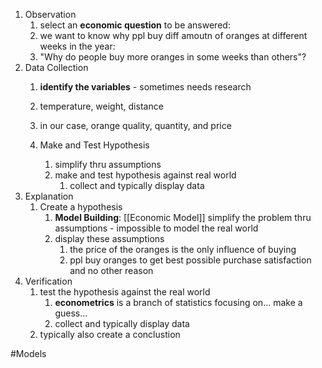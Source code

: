 1. Observation
	1. select an **economic question** to be answered:
	2. we want to know why ppl buy diff amoutn of oranges at different weeks in the year:
	3. "Why do people buy more oranges in some weeks than others"?
2. Data Collection
	1. **identify the variables** - sometimes needs research
	2. temperature, weight, distance
	3. in our case, orange quality, quantity, and price
	   
	4. Make and Test Hypothesis
		1. simplify thru assumptions
		2. make and test hypothesis against real world
			1. collect and typically display data
3. Explanation
	1. Create a hypothesis
		1. **Model Building**: [[Economic Model]] simplify the problem thru assumptions - impossible to model the real world
		2. display these assumptions
			1. the price of the oranges is the only influence of buying
			2. ppl buy oranges to get best possible purchase satisfaction and no other reason
4. Verification
	1. test the hypothesis against the real world
		1. **econometrics** is a branch of statistics focusing on... make a guess...
		2. collect and typically display data
	3. typically also create a conclustion

#Models 